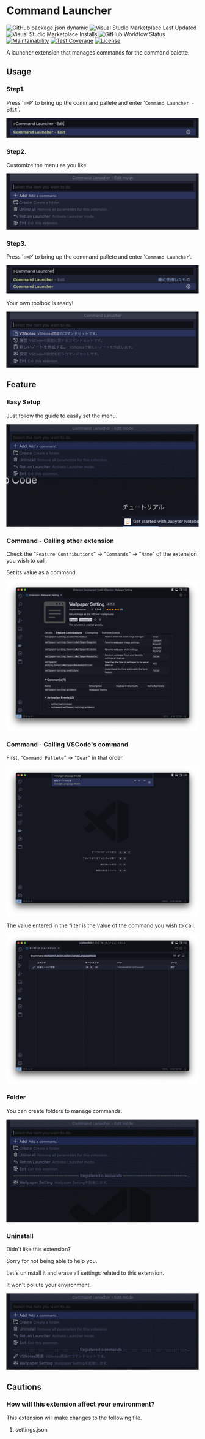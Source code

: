 # Command Launcher

![GitHub package.json dynamic](https://img.shields.io/github/package-json/categories/angelmaneuver/command-launcher?color=green) ![Visual Studio Marketplace Last Updated](https://img.shields.io/visual-studio-marketplace/last-updated/angelmaneuver.command-launcher) ![Visual Studio Marketplace Installs](https://img.shields.io/visual-studio-marketplace/i/Angelmaneuver.command-launcher) ![GitHub Workflow Status](https://img.shields.io/github/workflow/status/angelmaneuver/command-launcher/Command%20Launcher%20CI) [![Maintainability](https://api.codeclimate.com/v1/badges/423732b5edf0ced05786/maintainability)](https://codeclimate.com/github/Angelmaneuver/command-launcher/maintainability) [![Test Coverage](https://api.codeclimate.com/v1/badges/423732b5edf0ced05786/test_coverage)](https://codeclimate.com/github/Angelmaneuver/command-launcher/test_coverage) [![License](https://img.shields.io/github/license/Angelmaneuver/command-launcher)](LICENSE)

A launcher extension that manages commands for the command palette.

## Usage
### Step1.
Press '`⇧⌘P`' to bring up the command pallete and enter '`Command Launcher - Edit`'.

![Usage Step1. image](resource/readme/usage1.png)

### Step2.
Customize the menu as you like.

![Usage Step2. image](resource/readme/usage2.png)

### Step3.
Press '`⇧⌘P`' to bring up the command pallete and enter '`Command Launcher`'.

![Usage Step3-1. image](resource/readme/usage3-1.png)

Your own toolbox is ready!

![Usage Step3-2. image](resource/readme/usage3-2.png)

## Feature
### Easy Setup
Just follow the guide to easily set the menu.

![Easy Setup image](resource/readme/demo1.gif)

### Command - Calling other extension
Check the "`Feature Contributions`" -> "`Commands`" -> "`Name`" of the extension you wish to call.

Set its value as a command.

![Checkout1 image](resource/readme/demo2.png)

### Command - Calling VSCode's command
First, "`Command Pallete`" -> "`Gear`" in that order.

![Checkout2-1 image](resource/readme/demo3.png)

The value entered in the filter is the value of the command you wish to call.

![Checkout2-2 image](resource/readme/demo4.png)

### Folder
You can create folders to manage commands.

![Folder image](resource/readme/demo5.gif)

### Uninstall
Didn't like this extension?

Sorry for not being able to help you.

Let's uninstall it and erase all settings related to this extension.

It won't pollute your environment.

![Uninstall image](resource/readme/demo6.gif)

## Cautions
### How will this extension affect your environment?
This extension will make changes to the following file.

1. settings.json
